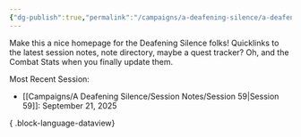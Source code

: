 ```yaml
---
{"dg-publish":true,"permalink":"/campaigns/a-deafening-silence/a-deafening-silence/","title":"ADS Campaign Home","pinned":true}
---
```



Make this a nice homepage for the Deafening Silence folks! Quicklinks to the latest session notes, note directory, maybe a quest tracker? Oh, and the Combat Stats when you finally update them.


Most Recent Session:
- [[Campaigns/A Deafening Silence/Session Notes/Session 59\|Session 59]]: September 21, 2025

{ .block-language-dataview}
